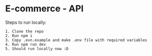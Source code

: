 # E-commerce - API

Steps to run locally:

    1. Clone the repo
    2. Run npm i
    3. Copy .evn.example and make .env file with required variables
    4. Run npm run dev
    5. Should run locally now :D